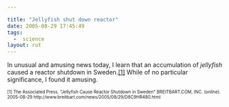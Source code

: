 ```yaml
---

title: "Jellyfish shut down reactor"
date: 2005-08-29 17:45:49
tags:
  -  science
layout: rut
---
```


<p>In unusual and amusing news today, I learn that an accumulation of <em>jellyfish</em> caused a reactor shutdown in Sweden.<a href="http://www.breitbart.com/news/2005/08/29/D8C9HR480.html">[1]</a> While of no particular significance, I found it amusing.</p>  <font size="-2"> [1] The Associated Press.  "Jellyfish Cause Reactor Shutdown in Sweden" BREITBART.COM, INC. (online).  2005-08-29 http://www.breitbart.com/news/2005/08/29/D8C9HR480.html </font>

